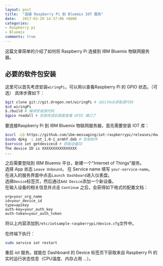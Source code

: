 ```yaml
---
layout: post
title:  "连接 Raspberry Pi 到 Bluemix IOT 服务"
date:   2017-03-20 14:37:00 +0800
categories:
- Raspberry pi
- Bluemix
comments: true
---
```

这篇文章简单的介绍了如何将 Raspberry Pi 连接到 IBM Bluemix 物联网服务器。

## 必要的软件包安装

这里可以首先考虑安装`wiringPi`，可以用以查看Raspberry Pi 的 GPIO 状态。（可选）
具体步骤如下：

```bash
$git clone git://git.drogon.net/wiringPi # 从GitHub获取源代码
$cd wiringPi
$./build # 编译安装源代码
$gpio readall # 安装完成后就能查看 GPIO 端口了
```

要连接Raspberry Pi 到 IBM Bluemix 物联网服务器，首先需要安装 IOT 库：

```bash
$curl -LO https://github.com/ibm-messaging/iot-raspberrypi/releases/download/1.0.2/iot_1.0-1_armhf.deb # 获取安装包
$sudo dpkg -i iot_1.0-1_armhf.deb # 安装软件
$service iot getdeviceid # 获取设备ID
The device ID is XXXXXXXXXXXXXXXX
...
```

之后需要登陆到 IBM Bluemix 平台，新建一个"Internet of Things"服务。  
选择 App 状态 `Leave Unbound`， 在 Service name 填写 `your-service-name`。  
在进入的服务界面中点击`Launch Dashboard`进入仪表盘。  
选择`Device`标签页，然后通过`Add Device`添加一个新设备。  
在输入设备的相关信息并点击 `Continue` 之后，会获得如下格式的配置文档：  

```text
org=your_org_name
id=your_device_id
type=apikey
auth-key=your_auth_key
auth-token=your_auth_token
```

将以上内容添加到`/etc/iotsample-raspberrypi/device.cfg`文件中。

在终端下执行：

```bash
sudo service iot restart
```

重启 iot 服务。就能在 Dashboard 的 Device 标签页下获取来自 Raspberry Pi 的实时运行状态信息（CPU温度、内存占用 ...）。
